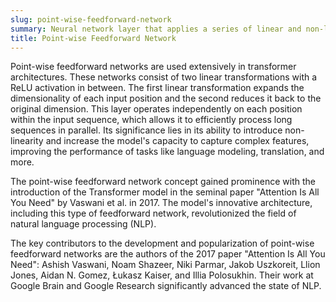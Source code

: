 ```yaml
---
slug: point-wise-feedforward-network
summary: Neural network layer that applies a series of linear and non-linear transformations to each position (or "point") in the input sequence independently.
title: Point-wise Feedforward Network
---
```


Point-wise feedforward networks are used extensively in transformer architectures. These networks consist of two linear transformations with a ReLU activation in between. The first linear transformation expands the dimensionality of each input position and the second reduces it back to the original dimension. This layer operates independently on each position within the input sequence, which allows it to efficiently process long sequences in parallel. Its significance lies in its ability to introduce non-linearity and increase the model's capacity to capture complex features, improving the performance of tasks like language modeling, translation, and more.

The point-wise feedforward network concept gained prominence with the introduction of the Transformer model in the seminal paper "Attention Is All You Need" by Vaswani et al. in 2017. The model's innovative architecture, including this type of feedforward network, revolutionized the field of natural language processing (NLP).

The key contributors to the development and popularization of point-wise feedforward networks are the authors of the 2017 paper "Attention Is All You Need": Ashish Vaswani, Noam Shazeer, Niki Parmar, Jakob Uszkoreit, Llion Jones, Aidan N. Gomez, Łukasz Kaiser, and Illia Polosukhin. Their work at Google Brain and Google Research significantly advanced the state of NLP.